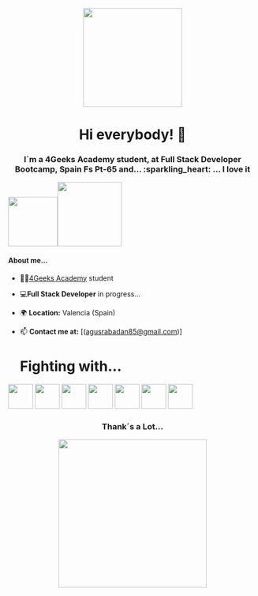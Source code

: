 <div class="img" align="center">
<img src="https://i0.wp.com/cinde.es/blog/wp-content/uploads/2017/10/giphy.gif?resize=500%2C281" width="200">

<h1 align="center"> Hi everybody! 👋 </h1>
</div>
<h3 align="center"> I´m a 4Geeks Academy student, at Full Stack Developer Bootcamp, Spain Fs Pt-65 and... :sparkling_heart: ... I love it </h3>

[<img src="https://blog.waalaxy.com/wp-content/uploads/2021/01/LinkedIn-Symbole.png" width="100">](www.linkedin.com/in/agustin-rabadan-a1a8411b5)[<img src="https://encrypted-tbn0.gstatic.com/images?q=tbn:ANd9GcSlHMUb8U4VeW2y-RflH7U7Yp0tsx1hJv0PwQ&usqp=CAU" width="130">](www.youtube.com/@agusrabadan85)


<h4>  About me... </h4>
  
- 👨‍🎓[4Geeks Academy](http://www.4geeksacademy.com) student
- 💻**Full Stack Developer** in progress...
- 🌍 **Location:** Valencia (Spain)
- 📫 **Contact me at:** [(agusrabadan85@gmail.com)]

  # Fighting with...
<div>
  <img src="https://cdn-icons-png.flaticon.com/512/1216/1216733.png" width="50" height="50">
  <img src="https://cdn.icon-icons.com/icons2/1826/PNG/512/4202020css3htmllogosocialsocialmedia-115668_115633.png"     width="50" height="50">
  <img src="https://upload.wikimedia.org/wikipedia/commons/thumb/b/b2/Bootstrap_logo.svg/800px-Bootstrap_logo.svg.png" width="50" height="50">
  <img src="https://upload.wikimedia.org/wikipedia/commons/thumb/6/6a/JavaScript-logo.png/768px-JavaScript-logo.png" width="50" height="50">
  <img src="https://upload.wikimedia.org/wikipedia/commons/thumb/a/a7/React-icon.svg/2300px-React-icon.svg.png" width="50" height="50">
  <img src="https://upload.wikimedia.org/wikipedia/commons/thumb/c/c3/Python-logo-notext.svg/1869px-Python-logo-notext.svg.png" width="50" height="50">
  <img src="https://github.githubassets.com/assets/GitHub-Mark-ea2971cee799.png" width="50" height="50">
</div>


<h3 align="center"> Thank´s a Lot... </h3>


<div align="center">
  
<img src="https://4geeksacademy.com/static/dc42e38caa9db517ddea28bea5e40d02/e6a88/4geeksacademy-logo-old.png" width="300">

</div>


<!--
**agusrabadan/agusrabadan** is a ✨ _special_ ✨ repository because its `README.md` (this file) appears on your GitHub profile.

Here are some ideas to get you started:

- 🔭 I’m currently working on ...
- 🌱 I’m currently learning ...
- 👯 I’m looking to collaborate on ...
- 🤔 I’m looking for help with ...
- 💬 Ask me about ...
- 📫 How to reach me: ...
- 😄 Pronouns: ...
- ⚡ Fun fact: ...
-->
